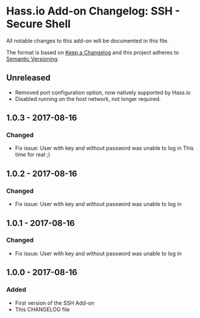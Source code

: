 # Hass.io Add-on Changelog: SSH - Secure Shell

All notable changes to this add-on will be documented in this file.

The format is based on [Keep a Changelog](http://keepachangelog.com/en/1.0.0/)
and this project adheres to [Semantic Versioning](http://semver.org/spec/v2.0.0.html).

## Unreleased

- Removed port configuration option, now natively supported by Hass.io
- Disabled running on the host network, not longer required.

## 1.0.3 - 2017-08-16

### Changed

- Fix issue: User with key and without password was unable to log in
  This time for real ;)

## 1.0.2 - 2017-08-16

### Changed

- Fix issue: User with key and without password was unable to log in

## 1.0.1 - 2017-08-16

### Changed

- Fix issue: User with key and without password was unable to log in

## 1.0.0 - 2017-08-16

### Added

- First version of the SSH Add-on
- This CHANGELOG file
